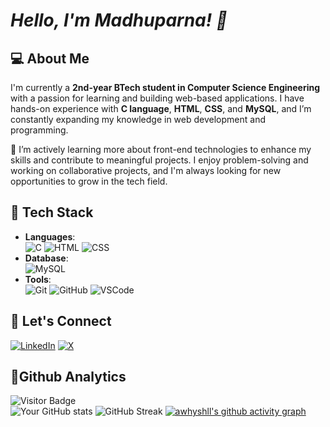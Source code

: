 # *Hello, I'm Madhuparna! 👋*

## 💻 About Me
I'm currently a **2nd-year BTech student in Computer Science Engineering** with a passion for learning and building web-based applications. I have hands-on experience with **C language**, **HTML**, **CSS**, and **MySQL**, and I’m constantly expanding my knowledge in web development and programming.

🌱 I’m actively learning more about front-end technologies to enhance my skills and contribute to meaningful projects. I enjoy problem-solving and working on collaborative projects, and I'm always looking for new opportunities to grow in the tech field.
 
## 🚀 Tech Stack
- **Languages**: <br> ![C](https://img.shields.io/badge/C-00599C?style=flat&logo=c&logoColor=white) ![HTML](https://img.shields.io/badge/HTML-E34F26?style=flat&logo=html5&logoColor=white) ![CSS](https://img.shields.io/badge/CSS-1572B6?style=flat&logo=css3&logoColor=white)
- **Database**: <br> ![MySQL](https://img.shields.io/badge/MySQL-4479A1?style=flat&logo=mysql&logoColor=black)
- **Tools**: <br> ![Git](https://img.shields.io/badge/Git-F05032?style=flat&logo=git&logoColor=white) ![GitHub](https://img.shields.io/badge/GitHub-181717?style=flat&logo=github&logoColor=white) ![VSCode](https://img.shields.io/badge/Editor-VSCode-black?logo=visual-studio-code&logoColor=white)

  
## 🔗 Let's Connect
[![LinkedIn](https://img.shields.io/badge/LinkedIn-blue?style=flat&logo=linkedin&logoColor=white)]([https://www.linkedin.com/in/yourlinkedinprofile](https://www.linkedin.com/in/madhuparna-ghosh-122463291/))
[![X](https://img.shields.io/badge/X-1DA1F2?style=flat&logo=twitter&logoColor=white)]([https://x.com/yourxusername](https://x.com/Madhuparna0_0))

## 🚨Github Analytics
![Visitor Badge](https://komarev.com/ghpvc/?username=awhyshll&color=blueviolet) <br>
![Your GitHub stats](https://github-readme-stats.vercel.app/api?username=awhyshll&show_icons=true&theme=radical)
![GitHub Streak](https://streak-stats.demolab.com/?user=awhyshll&theme=radical)
[![awhyshll's github activity graph](https://github-readme-activity-graph.vercel.app/graph?username=awhyshll&theme=github-compact)](https://github.com/awhyshll/github-readme-activity-graph)


<!---
awhyshll/awhyshll is a ✨ special ✨ repository because its `README.md` (this file) appears on your GitHub profile.
You can click the Preview link to take a look at your changes.
--->
